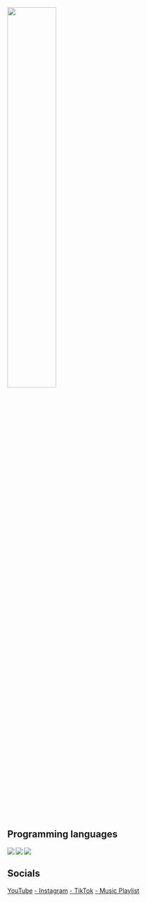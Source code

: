 <img align="top" width="47%" src="https://github-readme-stats.vercel.app/api?username=Sudo-YT&show_icons=true&theme=radical"/>

## Programming languages
<img align="left" src="https://img.shields.io/badge/python-3670A0?style=for-the-badge&logo=python&logoColor=ffdd54"/>
<img align="left" src="https://img.shields.io/badge/html5-%23E34F26.svg?style=for-the-badge&logo=html5&logoColor=white"/>
<img align="left" src="https://img.shields.io/badge/css3-%231572B6.svg?style=for-the-badge&logo=css3&logoColor=white"/>

<br>

## Socials 
[YouTube](https://www.youtube.com/c/Sudos)
[- Instagram](https://www.instagram.com/destr0_y/)
[- TikTok](https://www.tiktok.com/@cummrxo)
[- Music Playlist](https://soundcloud.com/rzfj/likes)
